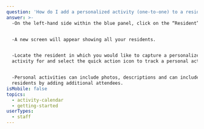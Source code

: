 ```yaml
---
question: 'How do I add a personalized activity (one-to-one) to a resident? '
answer: >-
  -On the left-hand side within the blue panel, click on the “Resident” button. 


  -A new screen will appear showing all your residents. 


  -Locate the resident in which you would like to capture a personalized
  activity for and select the quick action icon to track a personal activity. 


  -Personal activities can include photos, descriptions and can include other
  residents by adding additional attendees. 
isMobile: false
topics:
  - activity-calendar
  - getting-started
userTypes:
  - staff
---
```



